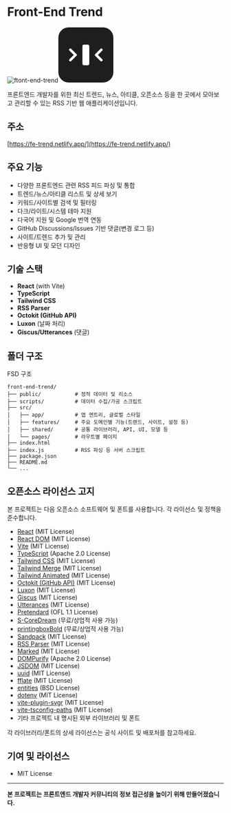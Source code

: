 # Front-End Trend
![ftont-end-trend](https://github.com/user-attachments/assets/e3b25f0d-4747-4b4e-9077-20b7717702aa)<svg xmlns="http://www.w3.org/2000/svg" width="128" height="128" viewBox="0 0 64 64" fill="none">
  <rect width="64" height="64" rx="12" fill="#1E1E1E"/>
  <path d="M20 32 L14 26 M14 38 L20 32" stroke="#ffffff" stroke-width="3" stroke-linecap="round"/>
  <path d="M44 32 L50 26 M50 38 L44 32" stroke="#ffffff" stroke-width="3" stroke-linecap="round"/>
  <rect x="28" y="20" width="8" height="24" rx="2" fill="#ffffff"/>
</svg>



프론트엔드 개발자를 위한 최신 트렌드, 뉴스, 아티클, 오픈소스 등을 한 곳에서 모아보고 관리할 수 있는 RSS 기반 웹 애플리케이션입니다.

## 주소
[https://fe-trend.netlify.app/](https://fe-trend.netlify.app/)

## 주요 기능

- 다양한 프론트엔드 관련 RSS 피드 파싱 및 통합
- 트렌드/뉴스/아티클 리스트 및 상세 보기
- 키워드/사이트별 검색 및 필터링
- 다크/라이트/시스템 테마 지원
- 다국어 지원 및 Google 번역 연동
- GitHub Discussions/Issues 기반 댓글(변경 로그 등)
- 사이트/트렌드 추가 및 관리
- 반응형 UI 및 모던 디자인

## 기술 스택

- **React** (with Vite)
- **TypeScript**
- **Tailwind CSS**
- **RSS Parser**
- **Octokit (GitHub API)**
- **Luxon** (날짜 처리)
- **Giscus/Utterances** (댓글)

## 폴더 구조

FSD 구조

```
front-end-trend/
├── public/           # 정적 데이터 및 리소스
├── scripts/          # 데이터 수집/가공 스크립트
├── src/
│   ├── app/          # 앱 엔트리, 글로벌 스타일
│   ├── features/     # 주요 도메인별 기능(트렌드, 사이트, 설정 등)
│   ├── shared/       # 공통 라이브러리, API, UI, 모델 등
│   └── pages/        # 라우트별 페이지
├── index.html
├── index.js          # RSS 파싱 등 서버 스크립트
├── package.json
├── README.md
└── ...
```

## 오픈소스 라이선스 고지

본 프로젝트는 다음 오픈소스 소프트웨어 및 폰트를 사용합니다. 각 라이선스 및 정책을 준수합니다.

- [React](https://react.dev/) (MIT License)
- [React DOM](https://react.dev/) (MIT License)
- [Vite](https://vitejs.dev/) (MIT License)
- [TypeScript](https://www.typescriptlang.org/) (Apache 2.0 License)
- [Tailwind CSS](https://tailwindcss.com/) (MIT License)
- [Tailwind Merge](https://github.com/dcastil/tailwind-merge) (MIT License)
- [Tailwind Animated](https://github.com/benadamstyles/tailwindcss-animated) (MIT License)
- [Octokit (GitHub API)](https://github.com/octokit/octokit.js) (MIT License)
- [Luxon](https://moment.github.io/luxon/) (MIT License)
- [Giscus](https://giscus.app/) (MIT License)
- [Utterances](https://utteranc.es/) (MIT License)
- [Pretendard](https://github.com/orioncactus/pretendard) (OFL 1.1 License)
- [S-CoreDream](https://noonnu.cc/font_page/45) (무료/상업적 사용 가능)
- [printingboxBold](https://noonnu.cc/font_page/2507) (무료/상업적 사용 가능)
- [Sandpack](https://github.com/codesandbox/sandpack) (MIT License)
- [RSS Parser](https://github.com/bobby-brennan/rss-parser) (MIT License)
- [Marked](https://github.com/markedjs/marked) (MIT License)
- [DOMPurify](https://github.com/cure53/DOMPurify) (Apache 2.0 License)
- [JSDOM](https://github.com/jsdom/jsdom) (MIT License)
- [uuid](https://github.com/uuidjs/uuid) (MIT License)
- [fflate](https://github.com/101arrowz/fflate) (MIT License)
- [entities](https://github.com/fb55/entities) (BSD License)
- [dotenv](https://github.com/motdotla/dotenv) (MIT License)
- [vite-plugin-svgr](https://github.com/pd4d10/vite-plugin-svgr) (MIT License)
- [vite-tsconfig-paths](https://github.com/aleclarson/vite-tsconfig-paths) (MIT License)
- 기타 프로젝트 내 명시된 외부 라이브러리 및 폰트

각 라이브러리/폰트의 상세 라이선스는 공식 사이트 및 배포처를 참고하세요.

## 기여 및 라이선스

- MIT License

---

**본 프로젝트는 프론트엔드 개발자 커뮤니티의 정보 접근성을 높이기 위해 만들어졌습니다.**
